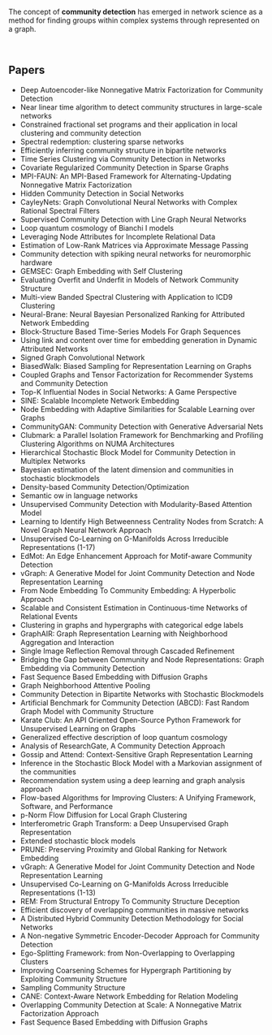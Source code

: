 <p>The concept of&nbsp;<strong><span class="topic-highlight">community detection</span></strong>&nbsp;has emerged in network science as a method for finding groups within complex systems through represented on a graph.&nbsp;</p>
</br>
<h2> Papers</h2>
<ul>

                             

 <li><a target="_blank" href="https://github.com/manjunath5496/Community-Detection-Papers/blob/master/cdp(1).pdf" style="text-decoration:none;">Deep Autoencoder-like Nonnegative Matrix Factorization for Community Detection</a></li>

 <li><a target="_blank" href="https://github.com/manjunath5496/Community-Detection-Papers/blob/master/cdp(2).pdf" style="text-decoration:none;">Near linear time algorithm to detect community structures in large-scale networks</a></li>

<li><a target="_blank" href="https://github.com/manjunath5496/Community-Detection-Papers/blob/master/cdp(3).pdf" style="text-decoration:none;">Constrained fractional set programs and their application in local clustering and community detection</a></li>
 <li><a target="_blank" href="https://github.com/manjunath5496/Community-Detection-Papers/blob/master/cdp(4).pdf" style="text-decoration:none;">Spectral redemption: clustering sparse networks</a></li>                              
<li><a target="_blank" href="https://github.com/manjunath5496/Community-Detection-Papers/blob/master/cdp(5).pdf" style="text-decoration:none;">Efficiently inferring community structure in bipartite networks</a></li>
<li><a target="_blank" href="https://github.com/manjunath5496/Community-Detection-Papers/blob/master/cdp(6).pdf" style="text-decoration:none;">Time Series Clustering via Community Detection in Networks </a></li>
 <li><a target="_blank" href="https://github.com/manjunath5496/Community-Detection-Papers/blob/master/cdp(7).pdf" style="text-decoration:none;">Covariate Regularized Community Detection in Sparse Graphs</a></li>

 <li><a target="_blank" href="https://github.com/manjunath5496/Community-Detection-Papers/blob/master/cdp(8).pdf" style="text-decoration:none;"> MPI-FAUN: An MPI-Based Framework for Alternating-Updating Nonnegative Matrix Factorization</a></li>
   <li><a target="_blank" href="https://github.com/manjunath5496/Community-Detection-Papers/blob/master/cdp(9).pdf" style="text-decoration:none;">Hidden Community Detection in Social Networks</a></li>
  
   
 <li><a target="_blank" href="https://github.com/manjunath5496/Community-Detection-Papers/blob/master/cdp(10).pdf" style="text-decoration:none;">CayleyNets: Graph Convolutional Neural Networks with Complex Rational Spectral Filters</a></li>                              
<li><a target="_blank" href="https://github.com/manjunath5496/Community-Detection-Papers/blob/master/cdp(11).pdf" style="text-decoration:none;">Supervised Community Detection with Line Graph Neural Networks</a></li>
<li><a target="_blank" href="https://github.com/manjunath5496/Community-Detection-Papers/blob/master/cdp(12).pdf" style="text-decoration:none;">Loop quantum cosmology of Bianchi I models</a></li>
<li><a target="_blank" href="https://github.com/manjunath5496/Community-Detection-Papers/blob/master/cdp(13).pdf" style="text-decoration:none;">Leveraging Node Attributes for Incomplete Relational Data</a></li>

<li><a target="_blank" href="https://github.com/manjunath5496/Community-Detection-Papers/blob/master/cdp(14).pdf" style="text-decoration:none;">Estimation of Low-Rank Matrices via Approximate Message Passing</a></li>
                              
<li><a target="_blank" href="https://github.com/manjunath5496/Community-Detection-Papers/blob/master/cdp(15).pdf" style="text-decoration:none;">Community detection with spiking neural networks for neuromorphic hardware </a></li>

<li><a target="_blank" href="https://github.com/manjunath5496/Community-Detection-Papers/blob/master/cdp(16).pdf" style="text-decoration:none;">GEMSEC: Graph Embedding with Self Clustering</a></li>

  <li><a target="_blank" href="https://github.com/manjunath5496/Community-Detection-Papers/blob/master/cdp(17).pdf" style="text-decoration:none;">Evaluating Overfit and Underfit in Models of Network Community Structure</a></li>   
  
<li><a target="_blank" href="https://github.com/manjunath5496/Community-Detection-Papers/blob/master/cdp(18).pdf" style="text-decoration:none;">Multi-view Banded Spectral Clustering with Application to ICD9 Clustering</a></li> 

  
<li><a target="_blank" href="https://github.com/manjunath5496/Community-Detection-Papers/blob/master/cdp(19).pdf" style="text-decoration:none;">Neural-Brane: Neural Bayesian Personalized Ranking for Attributed Network Embedding</a></li> 

<li><a target="_blank" href="https://github.com/manjunath5496/Community-Detection-Papers/blob/master/cdp(20).pdf" style="text-decoration:none;">Block-Structure Based Time-Series Models For Graph Sequences</a></li>

<li><a target="_blank" href="https://github.com/manjunath5496/Community-Detection-Papers/blob/master/cdp(21).pdf" style="text-decoration:none;">Using link and content over time for embedding generation in Dynamic Attributed Networks</a></li>
<li><a target="_blank" href="https://github.com/manjunath5496/Community-Detection-Papers/blob/master/cdp(22).pdf" style="text-decoration:none;">Signed Graph Convolutional Network</a></li> 
 
 
 
 
 
 <li><a target="_blank" href="https://github.com/manjunath5496/Community-Detection-Papers/blob/master/cdp(23).pdf" style="text-decoration:none;">BiasedWalk: Biased Sampling for Representation Learning on Graphs</a></li> 
 

   <li><a target="_blank" href="https://github.com/manjunath5496/Community-Detection-Papers/blob/master/cdp(24).pdf" style="text-decoration:none;">Coupled Graphs and Tensor Factorization for Recommender Systems and Community Detection</a></li>
 
   <li><a target="_blank" href="https://github.com/manjunath5496/Community-Detection-Papers/blob/master/cdp(25).pdf" style="text-decoration:none;">Top-K Influential Nodes in Social Networks: A Game Perspective</a></li>                              
 <li><a target="_blank" href="https://github.com/manjunath5496/Community-Detection-Papers/blob/master/cdp(26).pdf" style="text-decoration:none;">SINE: Scalable Incomplete Network Embedding</a></li>
 <li><a target="_blank" href="https://github.com/manjunath5496/Community-Detection-Papers/blob/master/cdp(27).pdf" style="text-decoration:none;">Node Embedding with Adaptive Similarities for Scalable Learning over Graphs</a></li>
   
 
   <li><a target="_blank" href="https://github.com/manjunath5496/Community-Detection-Papers/blob/master/cdp(28).pdf" style="text-decoration:none;">CommunityGAN: Community Detection with Generative Adversarial Nets</a></li>
 
   <li><a target="_blank" href="https://github.com/manjunath5496/Community-Detection-Papers/blob/master/cdp(29).pdf" style="text-decoration:none;">Clubmark: a Parallel Isolation Framework for Benchmarking and Profiling Clustering Algorithms on NUMA Architectures</a></li>                              

  <li><a target="_blank" href="https://github.com/manjunath5496/Community-Detection-Papers/blob/master/cdp(30).pdf" style="text-decoration:none;">Hierarchical Stochastic Block Model for Community Detection in Multiplex Networks</a></li>
 
   <li><a target="_blank" href="https://github.com/manjunath5496/Community-Detection-Papers/blob/master/cdp(31).pdf" style="text-decoration:none;">Bayesian estimation of the latent dimension and communities in stochastic blockmodels</a></li> 
    <li><a target="_blank" href="https://github.com/manjunath5496/Community-Detection-Papers/blob/master/cdp(32).pdf" style="text-decoration:none;">Density-based Community Detection/Optimization</a></li> 

   <li><a target="_blank" href="https://github.com/manjunath5496/Community-Detection-Papers/blob/master/cdp(33).pdf" style="text-decoration:none;">Semantic 
ow in language networks</a></li>                              

  <li><a target="_blank" href="https://github.com/manjunath5496/Community-Detection-Papers/blob/master/cdp(34).pdf" style="text-decoration:none;">Unsupervised Community Detection with Modularity-Based Attention Model</a></li> 
 
  <li><a target="_blank" href="https://github.com/manjunath5496/Community-Detection-Papers/blob/master/cdp(35).pdf" style="text-decoration:none;">Learning to Identify High Betweenness Centrality Nodes from Scratch: A Novel Graph Neural Network Approach</a></li> 

  <li><a target="_blank" href="https://github.com/manjunath5496/Community-Detection-Papers/blob/master/cdp(36).pdf" style="text-decoration:none;">Unsupervised Co-Learning on G-Manifolds Across Irreducible Representations (1-17)</a></li> 
 
<li><a target="_blank" href="https://github.com/manjunath5496/Community-Detection-Papers/blob/master/cdp(37).pdf" style="text-decoration:none;">EdMot: An Edge Enhancement Approach for Motif-aware Community Detection</a></li>
 <li><a target="_blank" href="https://github.com/manjunath5496/Community-Detection-Papers/blob/master/cdp(38).pdf" style="text-decoration:none;">vGraph: A Generative Model for Joint Community Detection and Node Representation Learning</a></li>
<li><a target="_blank" href="https://github.com/manjunath5496/Community-Detection-Papers/blob/master/cdp(39).pdf" style="text-decoration:none;">From Node Embedding To Community Embedding: A Hyperbolic Approach</a></li>
 <li><a target="_blank" href="https://github.com/manjunath5496/Community-Detection-Papers/blob/master/cdp(40).pdf" style="text-decoration:none;">Scalable and Consistent Estimation in Continuous-time Networks of Relational Events</a></li>                              
<li><a target="_blank" href="https://github.com/manjunath5496/Community-Detection-Papers/blob/master/cdp(41).pdf" style="text-decoration:none;">Clustering in graphs and hypergraphs with categorical edge labels</a></li>
<li><a target="_blank" href="https://github.com/manjunath5496/Community-Detection-Papers/blob/master/cdp(42).pdf" style="text-decoration:none;">GraphAIR: Graph Representation Learning with Neighborhood Aggregation and Interaction</a></li>
 
  <li><a target="_blank" href="https://github.com/manjunath5496/Community-Detection-Papers/blob/master/cdp(43).pdf" style="text-decoration:none;">Single Image Reflection Removal through Cascaded Refinement</a></li>
 <li><a target="_blank" href="https://github.com/manjunath5496/Community-Detection-Papers/blob/master/cdp(44).pdf" style="text-decoration:none;">Bridging the Gap between Community and Node Representations: Graph Embedding via Community Detection</a></li>
   <li><a target="_blank" href="https://github.com/manjunath5496/Community-Detection-Papers/blob/master/cdp(45).pdf" style="text-decoration:none;">Fast Sequence Based Embedding with Diffusion Graphs</a></li>  
   
<li><a target="_blank" href="https://github.com/manjunath5496/Community-Detection-Papers/blob/master/cdp(46).pdf" style="text-decoration:none;"> Graph Neighborhood Attentive Pooling</a></li> 
                             
<li><a target="_blank" href="https://github.com/manjunath5496/Community-Detection-Papers/blob/master/cdp(47).pdf" style="text-decoration:none;">Community Detection in Bipartite Networks with Stochastic Blockmodels</a></li>
<li><a target="_blank" href="https://github.com/manjunath5496/Community-Detection-Papers/blob/master/cdp(48).pdf" style="text-decoration:none;">Artificial Benchmark for Community Detection (ABCD): Fast Random Graph Model with Community Structure</a></li>

<li><a target="_blank" href="https://github.com/manjunath5496/Community-Detection-Papers/blob/master/cdp(49).pdf" style="text-decoration:none;">Karate Club: An API Oriented Open-Source Python Framework for Unsupervised Learning on Graphs </a></li>
                              
<li><a target="_blank" href="https://github.com/manjunath5496/Community-Detection-Papers/blob/master/cdp(50).pdf" style="text-decoration:none;">Generalized effective description of loop quantum cosmology</a></li>
<li><a target="_blank" href="https://github.com/manjunath5496/Community-Detection-Papers/blob/master/cdp(51).pdf" style="text-decoration:none;">Analysis of ResearchGate, A Community Detection Approach</a></li>
<li><a target="_blank" href="https://github.com/manjunath5496/Community-Detection-Papers/blob/master/cdp(52).pdf" style="text-decoration:none;">Gossip and Attend:
Context-Sensitive Graph Representation Learning</a></li>

<li><a target="_blank" href="https://github.com/manjunath5496/Community-Detection-Papers/blob/master/cdp(53).pdf" style="text-decoration:none;">Inference in the Stochastic Block Model with a Markovian assignment of the communities </a></li>
 
<li><a target="_blank" href="https://github.com/manjunath5496/Community-Detection-Papers/blob/master/cdp(54).pdf" style="text-decoration:none;">Recommendation system using a deep learning and graph analysis approach</a></li>

<li><a target="_blank" href="https://github.com/manjunath5496/Community-Detection-Papers/blob/master/cdp(55).pdf" style="text-decoration:none;">Flow-based Algorithms for Improving Clusters: A Unifying Framework, Software, and Performance</a></li>
 
  <li><a target="_blank" href="https://github.com/manjunath5496/Community-Detection-Papers/blob/master/cdp(56).pdf" style="text-decoration:none;">p-Norm Flow Diffusion for Local Graph Clustering </a></li>                              

  <li><a target="_blank" href="https://github.com/manjunath5496/Community-Detection-Papers/blob/master/cdp(57).pdf" style="text-decoration:none;">Interferometric Graph Transform: a Deep Unsupervised Graph Representation</a></li>
 
   <li><a target="_blank" href="https://github.com/manjunath5496/Community-Detection-Papers/blob/master/cdp(58).pdf" style="text-decoration:none;">Extended stochastic block models</a></li>
    <li><a target="_blank" href="https://github.com/manjunath5496/Community-Detection-Papers/blob/master/cdp(59).pdf" style="text-decoration:none;">PRUNE: Preserving Proximity and Global Ranking for Network Embedding</a></li>
 
  <li><a target="_blank" href="https://github.com/manjunath5496/Community-Detection-Papers/blob/master/cdp(60).pdf" style="text-decoration:none;">vGraph: A Generative Model for Joint Community Detection and Node Representation Learning </a></li>
 
   <li><a target="_blank" href="https://github.com/manjunath5496/Community-Detection-Papers/blob/master/cdp(61).pdf" style="text-decoration:none;">Unsupervised Co-Learning on G-Manifolds Across Irreducible Representations (1-13)</a></li>
 
   <li><a target="_blank" href="https://github.com/manjunath5496/Community-Detection-Papers/blob/master/cdp(62).pdf" style="text-decoration:none;">REM: From Structural Entropy To Community Structure Deception</a></li>
 
   <li><a target="_blank" href="https://github.com/manjunath5496/Community-Detection-Papers/blob/master/cdp(63).pdf" style="text-decoration:none;">Efficient discovery of overlapping communities in massive networks</a></li>                              

  <li><a target="_blank" href="https://github.com/manjunath5496/Community-Detection-Papers/blob/master/cdp(64).pdf" style="text-decoration:none;">A Distributed Hybrid Community Detection Methodology for Social Networks</a></li>
 
   <li><a target="_blank" href="https://github.com/manjunath5496/Community-Detection-Papers/blob/master/cdp(65).pdf" style="text-decoration:none;">A Non-negative Symmetric Encoder-Decoder Approach for Community Detection </a></li> 

   <li><a target="_blank" href="https://github.com/manjunath5496/Community-Detection-Papers/blob/master/cdp(66).pdf" style="text-decoration:none;">Ego-Splitting Framework: from Non-Overlapping to Overlapping Clusters</a></li> 
 
   <li><a target="_blank" href="https://github.com/manjunath5496/Community-Detection-Papers/blob/master/cdp(67).pdf" style="text-decoration:none;">Improving Coarsening Schemes for Hypergraph Partitioning by Exploiting Community Structure</a></li>                              

  <li><a target="_blank" href="https://github.com/manjunath5496/Community-Detection-Papers/blob/master/cdp(68).pdf" style="text-decoration:none;">Sampling Community Structure</a></li> 
 
  
   <li><a target="_blank" href="https://github.com/manjunath5496/Community-Detection-Papers/blob/master/cdp(69).pdf" style="text-decoration:none;">CANE: Context-Aware Network Embedding for Relation Modeling</a></li>                              

  <li><a target="_blank" href="https://github.com/manjunath5496/Community-Detection-Papers/blob/master/cdp(70).pdf" style="text-decoration:none;">Overlapping Community Detection at Scale: A Nonnegative Matrix Factorization Approach</a></li> 
  
 
 <li><a target="_blank" href="https://github.com/manjunath5496/Community-Detection-Papers/blob/master/cdp(71).pdf" style="text-decoration:none;">Fast Sequence Based Embedding with Diffusion Graphs</a></li>
 </ul>
